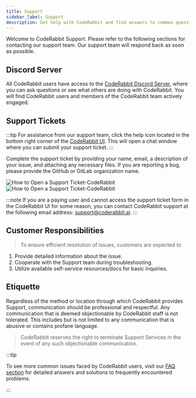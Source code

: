 ```yaml
---
title: Support
sidebar_label: Support
description: Get help with CodeRabbit and find answers to common questions.
---
```


Welcome to CodeRabbit Support. Please refer to the following sections for
contacting our support team. Our support team will respond back as soon as
possible.

## Discord Server

All CodeRabbit users have access to the [CodeRabbit Discord Server](http://discord.gg/coderabbit), where you can ask questions or see what others are doing with CodeRabbit. You will find CodeRabbit users and members of the CodeRabbit team actively engaged.

## Support Tickets

:::tip
For assistance from our support team, click the help icon located in the bottom right corner of the [CodeRabbit UI](https://app.coderabbit.ai/login). This will open a chat window where you can submit your support ticket.
:::

Complete the support ticket by providing your name, email, a description of your issue, and attaching any necessary files. If you are reporting a bug, please provide the GitHub or GitLab organization name.

![How to Open a Support Ticket-CodeRabbit ](/img/about/cr_support_help_light.png#gh-light-mode-only)
![How to Open a Support Ticket-CodeRabbit ](/img/about/cr_support_help_dark.png#gh-dark-mode-only)

:::note
If you are a paying user and cannot access the support ticket form in the CodeRabbit UI for some reason, you can contact CodeRabbit support at the following email address: [support@coderabbit.ai](mailto:support@coderabbit.ai).
:::

## Customer Responsibilities

> To ensure efficient resolution of issues, customers are expected to

1. Provide detailed information about the issue.
2. Cooperate with the Support team during troubleshooting.
3. Utilize available self-service resources/docs for basic inquiries.

## Etiquette

Regardless of the method or location through which CodeRabbit provides Support, communication should be professional and respectful. Any communication that is deemed objectionable by CodeRabbit staff is not tolerated. This includes but is not limited to any communication that is abusive or contains profane language.

> CodeRabbit reserves the right to terminate Support Services in the event of any such objectionable communication.

:::tip

To see more common issues faced by CodeRabbit users, visit our
[FAQ section](../faq.md) for detailed answers and solutions to frequently
encountered problems.

:::
